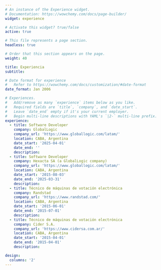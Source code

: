 ```yaml
---
# An instance of the Experience widget.
# Documentation: https://wowchemy.com/docs/page-builder/
widget: experience

# Activate this widget? true/false
active: true

# This file represents a page section.
headless: true

# Order that this section appears on the page.
weight: 40

title: Experiencia
subtitle:

# Date format for experience
#   Refer to https://wowchemy.com/docs/customization/#date-format
date_format: Jan 2006

# Experiences.
#   Add/remove as many `experience` items below as you like.
#   Required fields are `title`, `company`, and `date_start`.
#   Leave `date_end` empty if it's your current employer.
#   Begin multi-line descriptions with YAML's `|2-` multi-line prefix.
experience:
  - title: Software Developer
    company: GlobalLogic
    company_url: 'https://www.globallogic.com/latam/'
    location: CABA, Argentina
    date_start: '2025-04-01'
    date_end: ''
    description:
  - title: Software Developer
    company: Hexacta SA (a GlobalLogic company)
    company_url: 'https://www.globallogic.com/latam/'
    location: CABA, Argentina
    date_start: '2015-08-03'
    date_end: '2025-03-31'
    description:
  - title: Técnico de máquinas de votación electrónica
    company: Randstad
    company_url: 'https://www.randstad.com/'
    location: CABA, Argentina
    date_start: '2015-06-01'
    date_end: '2015-07-01'
    description:
  - title: Técnico de máquinas de votación electrónica
    company: Cider S.A.
    company_url: 'https://www.cidersa.com.ar/'
    location: CABA, Argentina
    date_start: '2015-04-01'
    date_end: '2015-04-01'
    description:

design:
  columns: '2'
---
```

